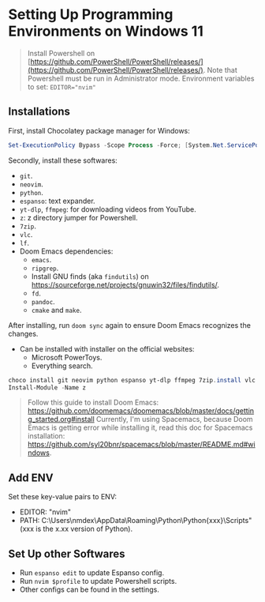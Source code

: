 # Setting Up Programming Environments on Windows 11

> Install Powershell on [https://github.com/PowerShell/PowerShell/releases/](https://github.com/PowerShell/PowerShell/releases/).
> Note that Powershell must be run in Administrator mode.
> Environment variables to set: `EDITOR="nvim"`

## Installations

First, install Chocolatey package manager for Windows:

```powershell
Set-ExecutionPolicy Bypass -Scope Process -Force; [System.Net.ServicePointManager]::SecurityProtocol = [System.Net.ServicePointManager]::SecurityProtocol -bor 3072; iex ((New-Object System.Net.WebClient).DownloadString('https://community.chocolatey.org/install.ps1'))
```

Secondly, install these softwares:

- `git`.
- `neovim`.
- `python`.
- `espanso`: text expander.
- `yt-dlp`, `ffmpeg`: for downloading videos from YouTube.
- `z`: z directory jumper for Powershell.
- `7zip`.
- `vlc`.
- `lf`.
- Doom Emacs dependencies:
  - `emacs`.
  - `ripgrep`.
  - Install GNU finds (aka `findutils`) on <https://sourceforge.net/projects/gnuwin32/files/findutils/>.
  - `fd`.
  - `pandoc`.
  - `cmake` and `make`.

After installing, run `doom sync` again to ensure Doom Emacs recognizes the changes.

- Can be installed with installer on the official websites:
  - Microsoft PowerToys.
  - Everything search.

```powershell
choco install git neovim python espanso yt-dlp ffmpeg 7zip.install vlc lf emacs ripgrep fd pandoc cmake make -y
Install-Module -Name z
```

> Follow this guide to install Doom Emacs: <https://github.com/doomemacs/doomemacs/blob/master/docs/getting_started.org#install>
> Currently, I'm using Spacemacs, because Doom Emacs is getting error while installing it, read this doc for Spacemacs installation: <https://github.com/syl20bnr/spacemacs/blob/master/README.md#windows>.

## Add ENV

Set these key-value pairs to ENV:

- EDITOR: "nvim"
- PATH: C:\Users\nmdex\AppData\Roaming\Python\Python{xxx}\Scripts"
 (xxx is the x.xx version of Python).

## Set Up other Softwares

- Run `espanso edit` to update Espanso config.
- Run `nvim $profile` to update Powershell scripts.
- Other configs can be found in the settings.
